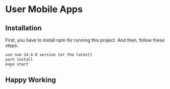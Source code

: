 # User Mobile Apps

## Installation

First, you have to install npm for running this project.
And then, follow these steps:

```bash
use nvm 14.4.0 version (or the latest)
yarn install
expo start
```

## Happy Working
